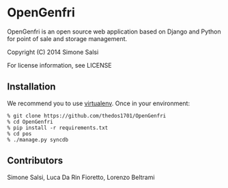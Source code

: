 OpenGenfri
==========
OpenGenfri is an open source web application based on Django and Python for point of sale and storage management.

Copyright (C) 2014 Simone Salsi

For license information, see LICENSE


Installation
------------
We recommend you to use [virtualenv](http://www.virtualenv.org/en/latest/).
Once in your environment:

    % git clone https://github.com/thedos1701/OpenGenfri
    % cd OpenGenfri
    % pip install -r requirements.txt
    % cd pos
    % ./manage.py syncdb


Contributors
------------
Simone Salsi, Luca Da Rin Fioretto, Lorenzo Beltrami
